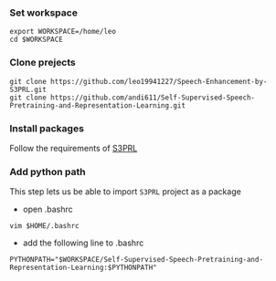 ### Set workspace
```
export WORKSPACE=/home/leo
cd $WORKSPACE
```

### Clone prejects
```
git clone https://github.com/leo19941227/Speech-Enhancement-by-S3PRL.git
git clone https://github.com/andi611/Self-Supervised-Speech-Pretraining-and-Representation-Learning.git
```

### Install packages
Follow the requirements of [S3PRL](https://github.com/andi611/Self-Supervised-Speech-Pretraining-and-Representation-Learning)

### Add python path
This step lets us be able to import `S3PRL` project as a package
- open .bashrc
```
vim $HOME/.bashrc
```
- add the following line to .bashrc
```
PYTHONPATH="$WORKSPACE/Self-Supervised-Speech-Pretraining-and-Representation-Learning:$PYTHONPATH"
```
